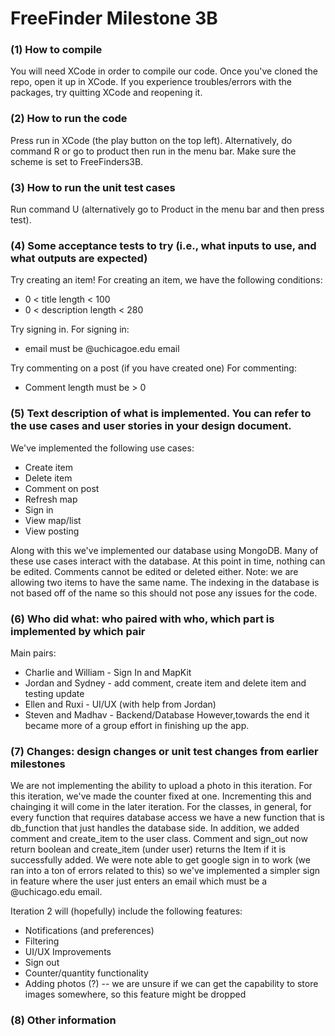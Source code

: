 # FreeFinder Milestone 3B

### (1) How to compile
You will need XCode in order to compile our code. Once you've cloned the repo, open it up in XCode. 
If you experience troubles/errors with the packages, try quitting XCode and reopening it. 
### (2) How to run the code
Press run in XCode (the play button on the top left). Alternatively, do command R or go to product then run in the menu bar. Make sure the scheme is set to FreeFinders3B.
### (3) How to run the unit test cases
Run command U (alternatively go to Product in the menu bar and then press test).
### (4) Some acceptance tests to try (i.e., what inputs to use, and what outputs are expected)
Try creating an item! For creating an item, we have the following conditions:
* 0 < title length < 100
* 0 < description length < 280

Try signing in. For signing in:
* email must be @uchicagoe.edu email

Try commenting on a post (if you have created one) For commenting:
* Comment length must be > 0 

### (5) Text description of what is implemented. You can refer to the use cases and user stories in your design document.
We've implemented the following use cases:
* Create item
* Delete item
* Comment on post
* Refresh map
* Sign in
* View map/list
* View posting

Along with this we've implemented our database using MongoDB. Many of these use cases interact with the database. At this point in time, nothing can be edited. Comments cannot be edited or deleted either. Note: we are allowing two items to have the same name. The indexing in the database is not based off of the name so this should not pose any issues for the code.  
### (6) Who did what: who paired with who, which part is implemented by which pair
Main pairs:
* Charlie and William - Sign In and MapKit
* Jordan and Sydney - add comment, create item and delete item and testing update
* Ellen and Ruxi - UI/UX (with help from Jordan) 
* Steven and Madhav - Backend/Database
However,towards the end it became more of a group effort in finishing up the app. 
### (7) Changes: design changes or unit test changes from earlier milestones
We are not implementing the ability to upload a photo in this iteration. For this iteration, we've made the counter fixed at one. Incrementing this and chainging it will come in the later iteration. For the classes, in general, for every function that requires database access we have a new function that is db_function that just handles the database side. In addition, we added comment and create_item to the user class. Comment and sign_out now return boolean and create_item (under user) returns the Item if it is successfully added. We were note able to get google sign in to work (we ran into a ton of errors related to this) so we've implemented a simpler sign in feature where the user just enters an email which must be a @uchicago.edu email.

Iteration 2 will (hopefully) include the following features:
* Notifications (and preferences)
* Filtering
* UI/UX Improvements
* Sign out
* Counter/quantity functionality
* Adding photos (?) -- we are unsure if we can get the capability to store images somewhere, so this feature might be dropped
### (8) Other information 
